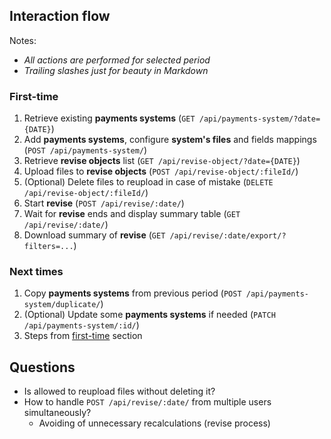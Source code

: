 ## Interaction flow

Notes:

- _All actions are performed for selected period_
- _Trailing slashes just for beauty in Markdown_

### First-time

1. Retrieve existing **payments systems** (`GET /api/payments-system/?date={DATE}`)
2. Add **payments systems**, configure **system's files** and fields mappings (`POST /api/payments-system/`)
3. Retrieve **revise objects** list (`GET /api/revise-object/?date={DATE}`)
4. Upload files to **revise objects** (`POST /api/revise-object/:fileId/`)
5. (Optional) Delete files to reupload in case of mistake (`DELETE /api/revise-object/:fileId/`)
6. Start **revise** (`POST /api/revise/:date/`)
7. Wait for **revise** ends and display summary table (`GET /api/revise/:date/`)
8. Download summary of **revise** (`GET /api/revise/:date/export/?filters=...`)

### Next times

1. Copy **payments systems** from previous period (`POST /api/payments-system/duplicate/`)
2. (Optional) Update some **payments systems** if needed (`PATCH /api/payments-system/:id/`)
3. Steps from [first-time](#first-time) section

## Questions

- Is allowed to reupload files without deleting it?
- How to handle `POST /api/revise/:date/` from multiple users simultaneously?
  - Avoiding of unnecessary recalculations (revise process)
